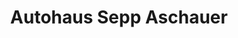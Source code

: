 ---
title: "Autohaus Sepp Aschauer"
url: /bad-schallerbach/autohaus-sepp-aschauer/
shop: Autohaus
---